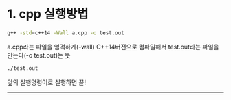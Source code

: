# 1. cpp 실행방법

```bash
g++ -std=c++14 -Wall a.cpp -o test.out
```

a.cpp라는 파일을 엄격하게(-wall) C++14버전으로 컴파일해서
test.out라는 파일을 만든다(-o test.out)는 뜻

```bash
./test.out
```

앞의 실행명령어로 실행하면 끝!

---
